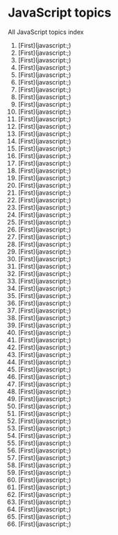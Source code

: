 # JavaScript topics
All JavaScript topics index

<ol>
  <li>[First](javascript:;)</li>
  <li>[First](javascript:;)</li>
  <li>[First](javascript:;)</li>
  <li>[First](javascript:;)</li>
  <li>[First](javascript:;)</li>
  <li>[First](javascript:;)</li>
  <li>[First](javascript:;)</li>
  <li>[First](javascript:;)</li>
  <li>[First](javascript:;)</li>
  <li>[First](javascript:;)</li>
  <li>[First](javascript:;)</li>
  <li>[First](javascript:;)</li>
  <li>[First](javascript:;)</li>
  <li>[First](javascript:;)</li>
  <li>[First](javascript:;)</li>
  <li>[First](javascript:;)</li>
  <li>[First](javascript:;)</li>
  <li>[First](javascript:;)</li>
  <li>[First](javascript:;)</li>
  <li>[First](javascript:;)</li>
  <li>[First](javascript:;)</li>
  <li>[First](javascript:;)</li>
  <li>[First](javascript:;)</li>
  <li>[First](javascript:;)</li>
  <li>[First](javascript:;)</li>
  <li>[First](javascript:;)</li>
  <li>[First](javascript:;)</li>
  <li>[First](javascript:;)</li>
  <li>[First](javascript:;)</li>
  <li>[First](javascript:;)</li>
  <li>[First](javascript:;)</li>
  <li>[First](javascript:;)</li>
  <li>[First](javascript:;)</li>
  <li>[First](javascript:;)</li>
  <li>[First](javascript:;)</li>
  <li>[First](javascript:;)</li>
  <li>[First](javascript:;)</li>
  <li>[First](javascript:;)</li>
  <li>[First](javascript:;)</li>
  <li>[First](javascript:;)</li>
  <li>[First](javascript:;)</li>
  <li>[First](javascript:;)</li>
  <li>[First](javascript:;)</li>
  <li>[First](javascript:;)</li>
  <li>[First](javascript:;)</li>
  <li>[First](javascript:;)</li>
  <li>[First](javascript:;)</li>
  <li>[First](javascript:;)</li>
  <li>[First](javascript:;)</li>
  <li>[First](javascript:;)</li>
  <li>[First](javascript:;)</li>
  <li>[First](javascript:;)</li>
  <li>[First](javascript:;)</li>
  <li>[First](javascript:;)</li>
  <li>[First](javascript:;)</li>
  <li>[First](javascript:;)</li>
  <li>[First](javascript:;)</li>
  <li>[First](javascript:;)</li>
  <li>[First](javascript:;)</li>
  <li>[First](javascript:;)</li>
  <li>[First](javascript:;)</li>
  <li>[First](javascript:;)</li>
  <li>[First](javascript:;)</li>
  <li>[First](javascript:;)</li>
  <li>[First](javascript:;)</li>
  <li>[First](javascript:;)</li>
</ol>
